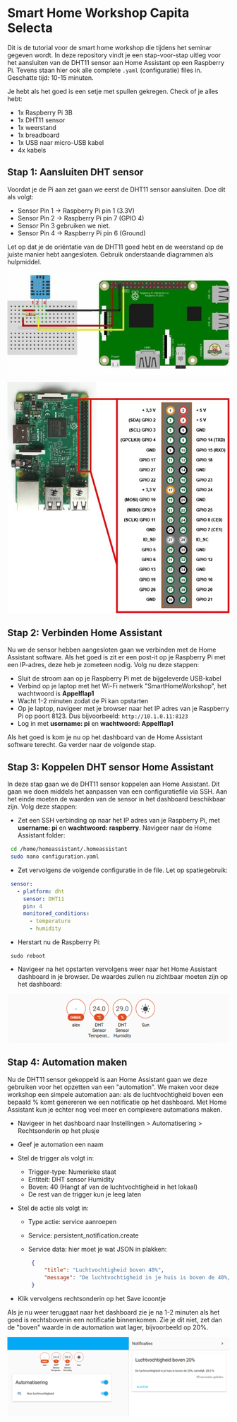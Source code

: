 # Smart Home Workshop Capita Selecta

Dit is de tutorial voor de smart home workshop die tijdens het seminar gegeven wordt. In deze repository vindt je een stap-voor-stap uitleg voor het aansluiten van de DHT11 sensor aan Home Assistant op een Raspberry Pi. Tevens staan hier ook alle complete `.yaml` (configuratie) files in. Geschatte tijd: 10-15 minuten.

Je hebt als het goed is een setje met spullen gekregen. Check of je alles hebt:

- 1x Raspberry Pi 3B
- 1x DHT11 sensor
- 1x weerstand
- 1x breadboard
- 1x USB naar micro-USB kabel
- 4x kabels

## Stap 1: Aansluiten DHT sensor

Voordat je de Pi aan zet gaan we eerst de DHT11 sensor aansluiten. Doe dit als volgt:

- Sensor Pin 1 -> Raspberry Pi pin 1 (3.3V)
- Sensor Pin 2 -> Raspberry Pi pin 7 (GPIO 4)
- Sensor Pin 3  gebruiken we niet.
- Sensor Pin 4 -> Raspberry Pi pin 6 (Ground)

Let op dat je de oriëntatie van de DHT11 goed hebt en de weerstand op de juiste manier hebt aangesloten. Gebruik onderstaande diagrammen als hulpmiddel.

![Aansluiting](aansluiting.jpg)

![GPIO pins](gpio.jpg)

## Stap 2: Verbinden Home Assistant

Nu we de sensor hebben aangesloten gaan we verbinden met de Home Assistant software. Als het goed is zit er een post-it op je Raspberry Pi met een IP-adres, deze heb je zometeen nodig. Volg nu deze stappen:

- Sluit de stroom aan op je Raspberry Pi met de bijgeleverde USB-kabel
- Verbind op je laptop met het Wi-Fi netwerk "SmartHomeWorkshop", het wachtwoord is **Appelflap1**
- Wacht 1-2 minuten zodat de Pi kan opstarten
- Op je laptop, navigeer met je browser naar het IP adres van je Raspberry Pi op poort 8123. Dus bijvoorbeeld: `http://10.1.0.11:8123`
- Log in met **username: pi** en **wachtwoord: Appelflap1**

Als het goed is kom je nu op het dashboard van de Home Assistant software terecht. Ga verder naar de volgende stap.

## Stap 3: Koppelen DHT sensor Home Assistant

In deze stap gaan we de DHT11 sensor koppelen aan Home Assistant. Dit gaan we doen middels het aanpassen van een configuratiefile via SSH. Aan het einde moeten de waarden van de sensor in het dashboard beschikbaar zijn. Volg deze stappen:

- Zet een SSH verbinding op naar het IP adres van je Raspberry Pi, met **username: pi** en **wachtwoord: raspberry**. Navigeer naar de Home Assistant folder:

 ```bash
  cd /home/homeassistant/.homeassistant
  sudo nano configuration.yaml
  ```

- Zet vervolgens de volgende configuratie in de file. Let op spatiegebruik:

 ```yaml
  sensor:
    - platform: dht
      sensor: DHT11
      pin: 4
      monitored_conditions:
        - temperature
        - humidity
  ```

- Herstart nu de Raspberry Pi:

 ```shell
  sudo reboot
  ```

- Navigeer na het opstarten vervolgens weer naar het Home Assistant dashboard in je browser. De waardes zullen nu zichtbaar moeten zijn op het dashboard:

![DHT11 in dashboard](dashboard.png)

## Stap 4: Automation maken

Nu de DHT11 sensor gekoppeld is aan Home Assistant gaan we deze gebruiken voor het opzetten van een "automation". We maken voor deze workshop een simpele automation aan: als de luchtvochtigheid boven een bepaald % komt genereren we een notificatie op het dashboard. Met Home Assistant kun je echter nog veel meer en complexere automations maken.

- Navigeer in het dashboard naar Instellingen > Automatisering > Rechtsonderin op het plusje

- Geef je automation een naam

- Stel de trigger als volgt in:

  - Trigger-type: Numerieke staat
  - Entiteit: DHT sensor Humidity
  - Boven: 40 (Hangt af van de luchtvochtigheid in het lokaal)
  - De rest van de trigger kun je leeg laten

- Stel de actie als volgt in:

  - Type actie: service aanroepen

  - Service: persistent_notification.create

  - Service data: hier moet je wat JSON in plakken:

     ```json
      {
          "title": "Luchtvochtigheid boven 40%",
          "message": "De luchtvochtigheid in je huis is boven de 40%, namelijk: {{ states.sensor.dht_sensor_humidity.state_with_unit }}"
      }
      ```

- Klik vervolgens rechtsonderin op het Save icoontje

Als je nu weer teruggaat naar het dashboard zie je na 1-2 minuten als het goed is rechtsbovenin een notificatie binnenkomen. Zie je dit niet, zet dan de "boven" waarde in de automation wat lager, bijvoorbeeld op 20%.

![Eindsituatie](einde.png)